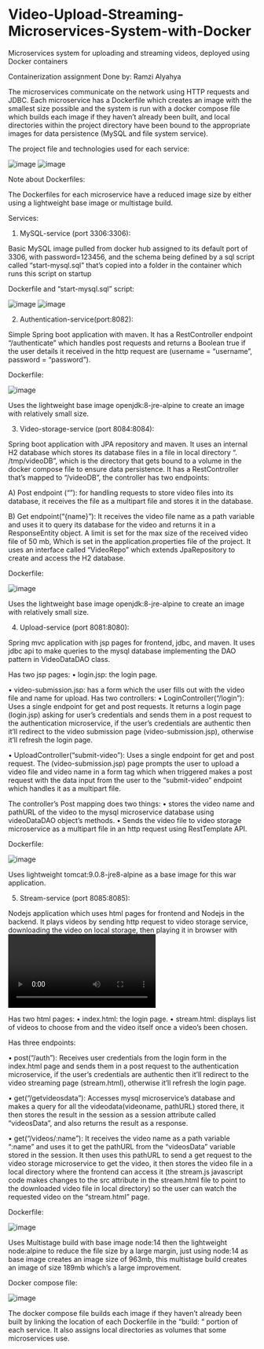 # Video-Upload-Streaming-Microservices-System-with-Docker
Microservices system for uploading and streaming videos, deployed using Docker containers

Containerization assignment
Done by:
Ramzi Alyahya

The microservices communicate on the network using HTTP requests and JDBC. Each microservice has a Dockerfile which creates an image with the smallest size possible and the system is run with a docker compose file which builds each image if they haven’t already been built, and local directories within the project directory have been bound to the appropriate images for data persistence (MySQL and file system service).

The project file and technologies used for each service:

![image](https://user-images.githubusercontent.com/81943021/208061030-f4f00a6a-57ea-4a72-a106-d6f32d0fa238.png)
![image](https://user-images.githubusercontent.com/81943021/208061065-72c04bb9-22e7-413a-a893-9f0e3887ac3f.png)



Note about Dockerfiles:

The Dockerfiles for each microservice have a reduced image size by either using a lightweight base image or multistage build.

Services:

1) MySQL-service (port 3306:3306):

Basic MySQL image pulled from docker hub assigned to its default port of 3306, with password=123456, and the schema being defined by a sql script called “start-mysql.sql” that’s copied into
a folder in the container which runs this script on startup

Dockerfile and “start-mysql.sql” script:

![image](https://user-images.githubusercontent.com/81943021/208061333-34c464be-a695-48d4-8b79-fdb66bbcfd2e.png)
![image](https://user-images.githubusercontent.com/81943021/208061344-f5146d9b-a600-4b78-acdc-dda0b544e1b0.png)


2) Authentication-service(port:8082):

Simple Spring boot application with maven. It has a RestController endpoint “/authenticate” which handles post requests and returns a Boolean true if the user details it received in the http request are (username = “username”, password = “password”).

Dockerfile:

![image](https://user-images.githubusercontent.com/81943021/208061431-c398e722-1f25-4885-9f42-7292e3d4294c.png)

Uses the lightweight base image openjdk:8-jre-alpine to create an image with relatively small size.


3) Video-storage-service (port 8084:8084):

Spring boot application with JPA repository and maven. It uses an internal H2 database which stores its database files in a file in local directory “. /tmp/videoDB”, which is the directory that gets bound to a volume in the docker compose file to ensure data persistence.
It has a RestController that’s mapped to “/videoDB”, the controller has two endpoints:

A) Post endpoint (“”):
for handling requests to store video files into its database,
it receives the file as a multipart file and stores it in the database.

B) Get endpoint(“{name}”):
It receives the video file name as a path variable and uses it to query its database for the video and returns it in a ResponseEntity object.
A limit is set for the max size of the received video file of 50 mb,
Which is set in the application.properties file of the project.
It uses an interface called “VideoRepo” which extends JpaRepository to create and access the H2 database.

Dockerfile:

![image](https://user-images.githubusercontent.com/81943021/208061641-bce60d9f-45f5-407d-ab27-d08b14c943ea.png)

Uses the lightweight base image openjdk:8-jre-alpine to create an image with relatively small size.


4) Upload-service (port 8081:8080):

Spring mvc application with jsp pages for frontend, jdbc, and maven. It uses jdbc api to make queries to the mysql database implementing the DAO pattern in VideoDataDAO class.

Has two jsp pages:
• login.jsp: the login page.

• video-submission.jsp: has a form which the user fills out with the video file and name for upload.
Has two controllers:
• LoginController(“/login”):
Uses a single endpoint for get and post requests.
It returns a login page (login.jsp) asking for user’s credentials and sends them in a post request to the authentication microservice, if the user’s credentials are authentic then it’ll redirect to the video submission page (video-submission.jsp), otherwise it’ll refresh the login page.

• UploadController(“submit-video”):
Uses a single endpoint for get and post request.
The (video-submission.jsp) page prompts the user to upload a video file and video name in a form tag which when triggered makes a post request with the data input from the user to the “submit-video” endpoint which handles it as a multipart file.

The controller’s Post mapping does two things:
• stores the video name and pathURL of the video to the mysql microservice database using videoDataDAO object’s methods.
• Sends the video file to video storage microservice as a multipart file in an http request using RestTemplate API.

Dockerfile:

![image](https://user-images.githubusercontent.com/81943021/208061911-1de6139b-6194-4963-b37f-64706fcfe9f1.png)

Uses lightweight tomcat:9.0.8-jre8-alpine as a base image for this war application.

5) Stream-service (port 8085:8085):

Nodejs application which uses html pages for frontend and Nodejs in the backend.
It plays videos by sending http request to video storage service, downloading the video on local storage, then playing it in browser with <video> tag.

Has two html pages:
• index.html: the login page.
• stream.html: displays list of videos to choose from and the video itself once a video’s been chosen.

Has three endpoints:

• post(“/auth”):
Receives user credentials from the login form in the index.html page and sends them in a post request to the authentication microservice, if the user’s credentials are
authentic then it’ll redirect to the video streaming page (stream.html), otherwise it’ll refresh the login page.

• get(“/getvideosdata”):
Accesses mysql microservice’s database and makes a query for all the videodata(videoname, pathURL) stored there, it then stores the result in the session as a session attribute called “videosData”, and also returns the result as a response.

• get(“/videos/:name”):
It receives the video name as a path variable “:name” and uses it to get the pathURL from the “videosData” variable stored in the session.
It then uses this pathURL to send a get request to the video storage microservice to get the video, it then stores the video file in a local directory where the frontend can access it (the stream.js javascript code makes changes to the src attribute in the stream.html file to point to the downloaded video file in local directory) so the user can watch the requested video on the “stream.html” page.

Dockerfile:

![image](https://user-images.githubusercontent.com/81943021/208062045-8d7b9bf8-eb83-4c06-8ad9-dc12bb92f21a.png)

Uses Multistage build with base image node:14 then the lightweight node:alpine to reduce the file size by a large margin, just using node:14 as base image creates an image size of 963mb, this multistage build creates an image of size 189mb which’s a large improvement.

Docker compose file:

![image](https://user-images.githubusercontent.com/81943021/208062082-f78df545-1ef0-497a-a851-466bc286d519.png)

The docker compose file builds each image if they haven’t already been built by linking the location of each Dockerfile in the “build: “ portion of each service.
It also assigns local directories as volumes that some microservices use.
